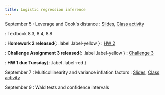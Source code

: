 ```yaml
---
title: Logistic regression inference
---
```


September 5
: Leverage and Cook's distance
  : [Slides](https://sta712-f22.github.io/slides/lecture_7.pdf), [Class activity](https://sta712-f22.github.io/class_activities/ca_lecture_7.html)
  
: Textbook 8.3, 8.4, 8.8

: **Homework 2 released**{: .label .label-yellow }
  : [HW 2](https://sta712-f22.github.io/homework/HW2.pdf)
  
: **Challenge Assignment 3 released**{: .label .label-yellow }
  : [Challenge 3](https://sta712-f22.github.io/homework/challenge_3.pdf)

: **HW 1 due Tuesday**{: .label .label-red }

September 7
: Multicollinearity and variance inflation factors
  : [Slides](https://sta712-f22.github.io/slides/lecture_8.pdf), [Class activity](https://sta712-f22.github.io/class_activities/ca_lecture_8.html)

September 9
: Wald tests and confidence intervals
